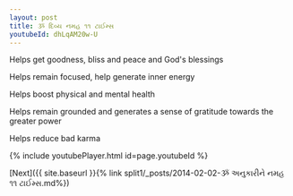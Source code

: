 ```yaml
---
layout: post
title: ૐ દિવ્ય નમહ ૧૧ ટાઈમ્સ
youtubeId: dhLqAM20w-U
---
```

 
 
Helps get goodness, bliss and peace and God's blessings
 
Helps remain focused, help generate inner energy 
 
Helps boost physical and mental health 
 
Helps remain grounded and generates a sense of gratitude towards the greater power 
 
Helps reduce bad karma
 
 
 
 


{% include youtubePlayer.html id=page.youtubeId %}
 
[Next]({{ site.baseurl }}{% link  split1/_posts/2014-02-02-ૐ અનુકારીને નમહ ૧૧ ટાઈમ્સ.md%})
 
